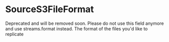 # SourceS3FileFormat

Deprecated and will be removed soon. Please do not use this field anymore and use streams.format instead. The format of the files you'd like to replicate

